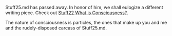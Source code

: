 Stuff25.md has passed away. In honor of him, we shall eulogize a different writing piece. Check out [Stuff22 What is Consciousness?](Stuff22-What-is-Consciousness.md). 

The nature of consciousness is particles, the ones that make up you and me and the rudely-disposed carcass of Stuff25.md.
